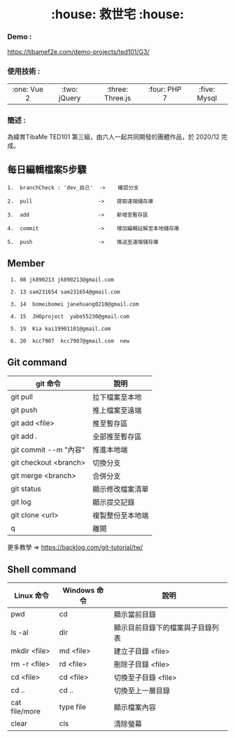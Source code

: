 <h1 align="center">:house: 救世宅 :house: </h1>

### Demo :
https://tibamef2e.com/demo-projects/ted101/G3/
&emsp;
<h3 >使用技術 : </h3>
<table>
  <tbody>
    <tr>
      <td align="center" valign="middle">
        :one: Vue 2
      </td>
      <td align="center" valign="middle">
       :two: jQuery
      </td>
      <td align="center" valign="middle">
       :three: Three.js
      </td>
      <td align="center" valign="middle">
        :four: PHP 7
      </td>
      <td align="center" valign="middle">
        :five: Mysql
      </td>
    </tr>
  </tbody>
</table>

### 簡述 :

為緯育TibaMe TED101 第三組，由六人一起共同開發的團體作品，於 2020/12 完成。

## 每日編輯檔案5步驟
```
1.  branchCheck : 'dev_自己'  ->    確認分支

2.  pull                     ->    提取遠端儲存庫

3.  add                      ->    新增至暫存區

4.  commit                   ->    增加編輯註解至本地儲存庫

5.  push                     ->    推送至遠端儲存庫
```
## Member
```
 1. 08 jk890213 jk890213@gmail.com

 2. 13 sam231654 sam231654@gmail.com

 3. 14  bomeibomei janehuang0210@gmail.com

 4. 15  JHOproject  yabe55230@gmail.com

 5. 19  Kia kai19901101@gmail.com

 6. 20  kcc7907  kcc7907@gmail.com  new
```
## Git command

|  git 命令  |  說明  |
| ------ | ------ |
|  git pull | 拉下檔案至本地 |
| git push | 推上檔案至遠端 |
| git add \<file> | 推至暫存區 |
| git add . | 全部推至暫存區 |
| git commit --m "內容" | 推進本地端 |
| git checkout \<branch> | 切換分支 |
| git merge \<branch> | 合併分支 |
| git status | 顯示修改檔案清單 |
| git log | 顯示提交記錄 |
| git clone \<url>| 複製整份至本地端 |
| q| 離開|


更多教學 => <https://backlog.com/git-tutorial/tw/>


## Shell command

|   Linux 命令  |  Windows 命令  | 說明 |
| ------ | ------ | ------- |
|  pwd | cd | 顯示當前目錄 |
|  ls -al | dir |  顯示目前目錄下的檔案與子目錄列表 |
|  mkdir \<file> | md \<file> | 建立子目錄 \<file> |
|  rm -r \<file> | rd \<file> | 刪除子目錄 \<file> |
|  cd \<file> | cd \<file> | 切換至子目錄 \<file> |
|  cd .. | cd .. | 切換至上一層目錄 |
|  cat file/more | type file | 顯示檔案內容 |
|  clear | cls | 清除螢幕 |

